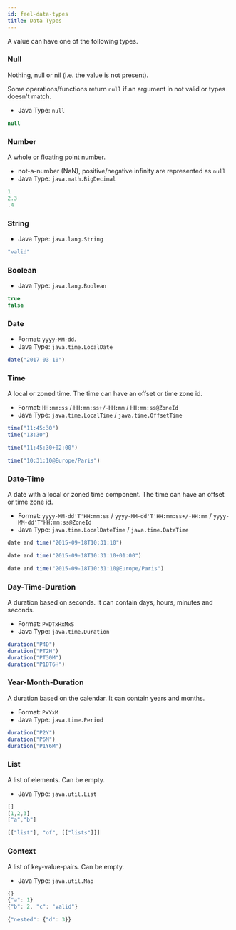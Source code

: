 ```yaml
---
id: feel-data-types
title: Data Types
---
```


A value can have one of the following types.

### Null

Nothing, null or nil (i.e. the value is not present).

Some operations/functions return `null` if an argument in not valid or types doesn't match.

* Java Type: `null`

```js
null
```

### Number

A whole or floating point number.

* not-a-number (NaN), positive/negative infinity are represented as `null`
* Java Type: `java.math.BigDecimal`

```js
1
2.3
.4
```

### String

* Java Type: `java.lang.String`

```js
"valid"
```

### Boolean

* Java Type: `java.lang.Boolean`

```js
true
false
```

### Date 

* Format: `yyyy-MM-dd`.
* Java Type: `java.time.LocalDate`

```js
date("2017-03-10")
```

### Time 

A local or zoned time. The time can have an offset or time zone id.

* Format: `HH:mm:ss` / `HH:mm:ss+/-HH:mm` / `HH:mm:ss@ZoneId`
* Java Type: `java.time.LocalTime` / `java.time.OffsetTime`

```js
time("11:45:30") 
time("13:30")

time("11:45:30+02:00")

time("10:31:10@Europe/Paris")
```

### Date-Time 

A date with a local or zoned time component. The time can have an offset or time zone id.

* Format: `yyyy-MM-dd'T'HH:mm:ss` / `yyyy-MM-dd'T'HH:mm:ss+/-HH:mm` / `yyyy-MM-dd'T'HH:mm:ss@ZoneId`
* Java Type: `java.time.LocalDateTime` / `java.time.DateTime`

```js
date and time("2015-09-18T10:31:10")

date and time("2015-09-18T10:31:10+01:00")

date and time("2015-09-18T10:31:10@Europe/Paris")
```

### Day-Time-Duration

A duration based on seconds. It can contain days, hours, minutes and seconds.

* Format: `PxDTxHxMxS`
* Java Type: `java.time.Duration`

```js
duration("P4D")
duration("PT2H")
duration("PT30M")
duration("P1DT6H")
```

### Year-Month-Duration

A duration based on the calendar. It can contain years and months.

* Format: `PxYxM`
* Java Type: `java.time.Period`

```js
duration("P2Y")
duration("P6M")
duration("P1Y6M")
```

### List

A list of elements. Can be empty.

* Java Type: `java.util.List`

```js
[]
[1,2,3]
["a","b"]

[["list"], "of", [["lists"]]]
```

### Context

A list of key-value-pairs. Can be empty.

* Java Type: `java.util.Map`

```js
{}
{"a": 1}
{"b": 2, "c": "valid"}

{"nested": {"d": 3}}
```
